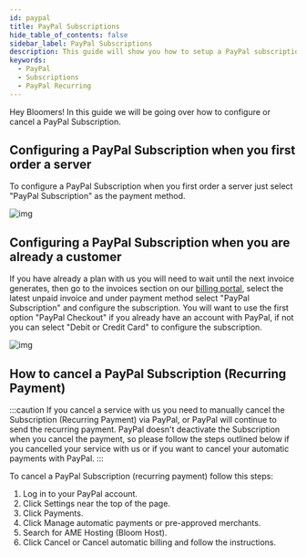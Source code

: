 ```yaml
---
id: paypal
title: PayPal Subscriptions
hide_table_of_contents: false
sidebar_label: PayPal Subscriptions
description: This guide will show you how to setup a PayPal subscription and how to cancel it if neccesary.
keywords:
  - PayPal
  - Subscriptions
  - PayPal Recurring
---
```


Hey Bloomers! In this guide we will be going over how to configure or cancel a PayPal Subscription.


## Configuring a PayPal Subscription when you first order a server

To configure a PayPal Subscription when you first order a server just select "PayPal Subscription" as the payment method.

![img](/imgs/billing/paypal/1.png)

## Configuring a PayPal Subscription when you are already a customer

If you have already a plan with us you will need to wait until the next invoice generates, then go to the invoices section on our [billing portal](https://billing.bloom.host/clientarea.php?action=invoices), select the latest unpaid invoice and under payment method select "PayPal Subscription" and configure the subscription. You will want to use the first option "PayPal Checkout" if you already have an account with PayPal, if not you can select "Debit or Credit Card" to configure the subscription.

![img](/imgs/billing/paypal/2.png)

## How to cancel a PayPal Subscription (Recurring Payment)

:::caution
If you cancel a service with us you need to manually cancel the Subscription (Recurring Payment) via PayPal, or PayPal will continue to send the recurring payment. PayPal doesn't deactivate the Subscription when you cancel the payment, so please follow the steps outlined below if you cancelled your service with us or if you want to cancel your automatic payments with PayPal.
:::

To cancel a PayPal Subscription (recurring payment) follow this steps:

1. Log in to your PayPal account.
2. Click Settings near the top of the page.
3. Click Payments.
4. Click Manage automatic payments or pre-approved merchants.
5. Search for AME Hosting (Bloom Host).
6. Click Cancel or Cancel automatic billing and follow the instructions.
